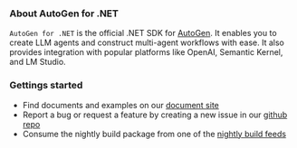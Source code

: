 ### About AutoGen for .NET
`AutoGen for .NET` is the official .NET SDK for [AutoGen](https://github.com/microsoft/autogen). It enables you to create LLM agents and construct multi-agent workflows with ease. It also provides integration with popular platforms like OpenAI, Semantic Kernel, and LM Studio.

### Gettings started
- Find documents and examples on our [document site](https://microsoft.github.io/autogen-for-net/)
- Report a bug or request a feature by creating a new issue in our [github repo](https://github.com/microsoft/autogen)
- Consume the nightly build package from one of the [nightly build feeds](https://microsoft.github.io/autogen-for-net/articles/Installation.html#nighly-build)